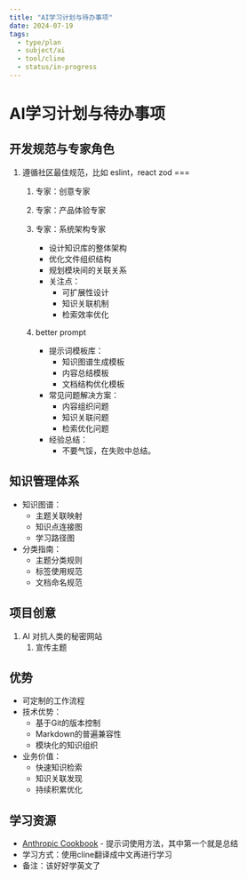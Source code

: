 ```yaml
---
title: "AI学习计划与待办事项"
date: 2024-07-19
tags:
  - type/plan
  - subject/ai
  - tool/cline
  - status/in-progress
---
```


# AI学习计划与待办事项

## 开发规范与专家角色

1. 遵循社区最佳规范，比如 eslint，react zod ===
    1. 专家：创意专家
    2. 专家：产品体验专家
    3. 专家：系统架构专家
       - 设计知识库的整体架构
       - 优化文件组织结构
       - 规划模块间的关联关系
       - 关注点：
         - 可扩展性设计
         - 知识关联机制
         - 检索效率优化

    4. better prompt
       - 提示词模板库：
         - 知识图谱生成模板
         - 内容总结模板
         - 文档结构优化模板
       - 常见问题解决方案：
         - 内容组织问题
         - 知识关联问题
         - 检索优化问题
       - 经验总结：
         - 不要气馁，在失败中总结。

## 知识管理体系

- 知识图谱：
  - 主题关联映射
  - 知识点连接图
  - 学习路径图
- 分类指南：
  - 主题分类规则
  - 标签使用规范
  - 文档命名规范

## 项目创意

1. AI 对抗人类的秘密网站
    1. 宣传主题

## 优势

- 可定制的工作流程
- 技术优势：
  - 基于Git的版本控制
  - Markdown的普遍兼容性
  - 模块化的知识组织
- 业务价值：
  - 快速知识检索
  - 知识关联发现
  - 持续积累优化

## 学习资源

- [Anthropic Cookbook](https://github.com/anthropics/anthropic-cookbook) - 提示词使用方法，其中第一个就是总结
- 学习方式：使用cline翻译成中文再进行学习
- 备注：该好好学英文了 
